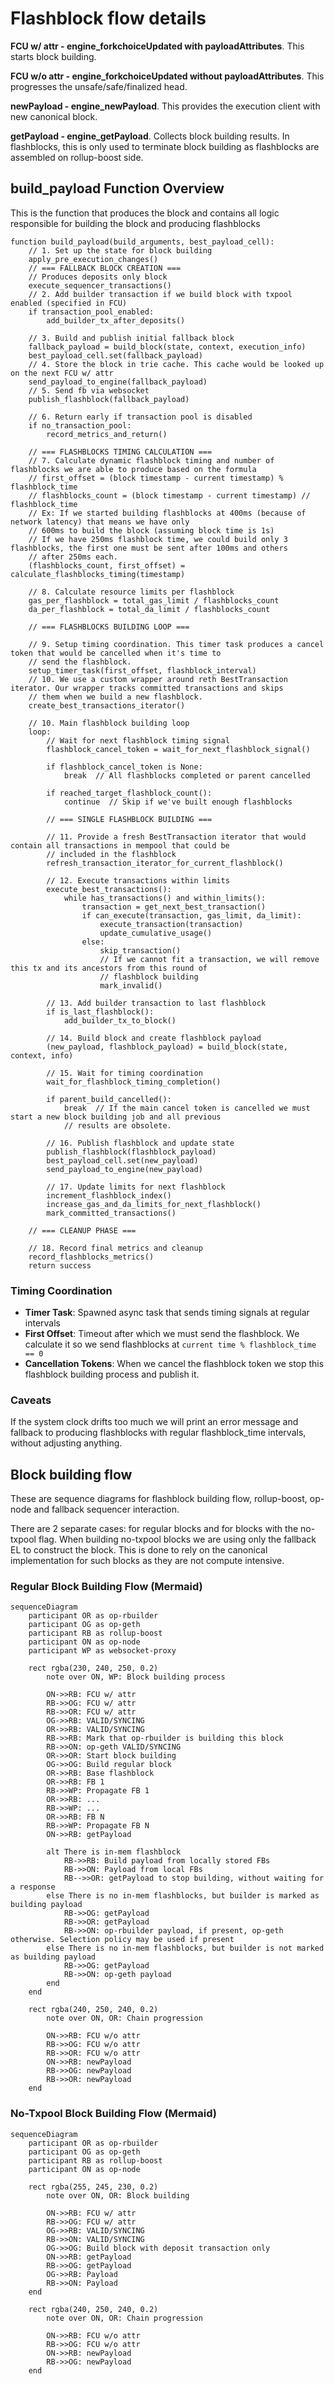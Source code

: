 # Flashblock flow details

**FCU w/ attr - engine_forkchoiceUpdated with payloadAttributes**. This starts block building.

**FCU w/o attr - engine_forkchoiceUpdated without payloadAttributes**. This progresses the unsafe/safe/finalized head.

**newPayload - engine_newPayload**. This provides the execution client with new canonical block.
 
**getPayload - engine_getPayload**. Collects block building results. In flashblocks, this is only used to terminate block building as flashblocks are assembled on rollup-boost side. 

## build_payload Function Overview
This is the function that produces the block and contains all logic responsible for building the block and producing flashblocks
```pseudocode
function build_payload(build_arguments, best_payload_cell):  
    // 1. Set up the state for block building
    apply_pre_execution_changes()
    // === FALLBACK BLOCK CREATION ===
    // Produces deposits only block
    execute_sequencer_transactions()    
    // 2. Add builder transaction if we build block with txpool enabled (specified in FCU)
    if transaction_pool_enabled:
        add_builder_tx_after_deposits()
    
    // 3. Build and publish initial fallback block
    fallback_payload = build_block(state, context, execution_info)
    best_payload_cell.set(fallback_payload)
    // 4. Store the block in trie cache. This cache would be looked up on the next FCU w/ attr
    send_payload_to_engine(fallback_payload)
    // 5. Send fb via websocket
    publish_flashblock(fallback_payload)
    
    // 6. Return early if transaction pool is disabled
    if no_transaction_pool:
        record_metrics_and_return()
    
    // === FLASHBLOCKS TIMING CALCULATION ===
    // 7. Calculate dynamic flashblock timing and number of flashblocks we are able to produce based on the formula
    // first_offset = (block timestamp - current timestamp) % flashblock_time
    // flashblocks_count = (block timestamp - current timestamp) // flashblock_time
    // Ex: If we started building flashblocks at 400ms (because of network latency) that means we have only 
    // 600ms to build the block (assuming block time is 1s) 
    // If we have 250ms flashblock time, we could build only 3 flashblocks, the first one must be sent after 100ms and others 
    // after 250ms each.
    (flashblocks_count, first_offset) = calculate_flashblocks_timing(timestamp)
    
    // 8. Calculate resource limits per flashblock
    gas_per_flashblock = total_gas_limit / flashblocks_count
    da_per_flashblock = total_da_limit / flashblocks_count
    
    // === FLASHBLOCKS BUILDING LOOP ===
    
    // 9. Setup timing coordination. This timer task produces a cancel token that would be cancelled when it's time to 
    // send the flashblock. 
    setup_timer_task(first_offset, flashblock_interval)
    // 10. We use a custom wrapper around reth BestTransaction iterator. Our wrapper tracks committed transactions and skips 
    // them when we build a new flashblock.
    create_best_transactions_iterator()
    
    // 10. Main flashblock building loop
    loop:
        // Wait for next flashblock timing signal
        flashblock_cancel_token = wait_for_next_flashblock_signal()
        
        if flashblock_cancel_token is None:
            break  // All flashblocks completed or parent cancelled
        
        if reached_target_flashblock_count():
            continue  // Skip if we've built enough flashblocks
        
        // === SINGLE FLASHBLOCK BUILDING ===
        
        // 11. Provide a fresh BestTransaction iterator that would contain all transactions in mempool that could be 
        // included in the flashblock
        refresh_transaction_iterator_for_current_flashblock()
        
        // 12. Execute transactions within limits
        execute_best_transactions():
            while has_transactions() and within_limits():
                transaction = get_next_best_transaction()
                if can_execute(transaction, gas_limit, da_limit):
                    execute_transaction(transaction)
                    update_cumulative_usage()
                else:
                    skip_transaction()
                    // If we cannot fit a transaction, we will remove this tx and its ancestors from this round of 
                    // flashblock building
                    mark_invalid()
        
        // 13. Add builder transaction to last flashblock
        if is_last_flashblock():
            add_builder_tx_to_block()
        
        // 14. Build block and create flashblock payload
        (new_payload, flashblock_payload) = build_block(state, context, info)
        
        // 15. Wait for timing coordination
        wait_for_flashblock_timing_completion()
        
        if parent_build_cancelled():
            break  // If the main cancel token is cancelled we must start a new block building job and all previous
            // results are obsolete.
        
        // 16. Publish flashblock and update state
        publish_flashblock(flashblock_payload)
        best_payload_cell.set(new_payload)
        send_payload_to_engine(new_payload)
        
        // 17. Update limits for next flashblock
        increment_flashblock_index()
        increase_gas_and_da_limits_for_next_flashblock()
        mark_committed_transactions()
        
    // === CLEANUP PHASE ===
    
    // 18. Record final metrics and cleanup
    record_flashblocks_metrics()
    return success
```

### Timing Coordination
- **Timer Task**: Spawned async task that sends timing signals at regular intervals
- **First Offset**: Timeout after which we must send the flashblock. We calculate it so we send flashblocks at `current time % flashblock_time == 0`
- **Cancellation Tokens**: When we cancel the flashblock token we stop this flashblock building process and publish it.

### Caveats
If the system clock drifts too much we will print an error message and fallback to producing flashblocks with regular flashblock_time intervals, without adjusting anything.

## Block building flow
These are sequence diagrams for flashblock building flow, rollup-boost, op-node and fallback sequencer interaction.

There are 2 separate cases: for regular blocks and for blocks with the no-txpool flag. When building no-txpool blocks we are using only the fallback EL to construct the block.
This is done to rely on the canonical implementation for such blocks as they are not compute intensive.

### Regular Block Building Flow (Mermaid)

```mermaid
sequenceDiagram
    participant OR as op-rbuilder
    participant OG as op-geth
    participant RB as rollup-boost
    participant ON as op-node
    participant WP as websocket-proxy

    rect rgba(230, 240, 250, 0.2)
        note over ON, WP: Block building process
        
        ON->>RB: FCU w/ attr
        RB->>OG: FCU w/ attr
        RB->>OR: FCU w/ attr
        OG->>RB: VALID/SYNCING
        OR->>RB: VALID/SYNCING
        RB->>RB: Mark that op-rbuilder is building this block
        RB->>ON: op-geth VALID/SYNCING
        OR->>OR: Start block building
        OG->>OG: Build regular block
        OR->>RB: Base flashblock
        OR->>RB: FB 1
        RB->>WP: Propagate FB 1
        OR->>RB: ...
        RB->>WP: ...
        OR->>RB: FB N
        RB->>WP: Propagate FB N
        ON->>RB: getPayload
        
        alt There is in-mem flashblock
            RB->>RB: Build payload from locally stored FBs
            RB->>ON: Payload from local FBs
            RB-->>OR: getPayload to stop building, without waiting for a response
        else There is no in-mem flashblocks, but builder is marked as building payload
            RB->>OG: getPayload
            RB->>OR: getPayload
            RB->>ON: op-rbuilder payload, if present, op-geth otherwise. Selection policy may be used if present
        else There is no in-mem flashblocks, but builder is not marked as building payload
            RB->>OG: getPayload
            RB->>ON: op-geth payload
        end
    end

    rect rgba(240, 250, 240, 0.2)
        note over ON, OR: Chain progression
        
        ON->>RB: FCU w/o attr
        RB->>OG: FCU w/o attr
        RB->>OR: FCU w/o attr
        ON->>RB: newPayload
        RB->>OG: newPayload
        RB->>OR: newPayload
    end
```

### No-Txpool Block Building Flow (Mermaid)

```mermaid
sequenceDiagram
    participant OR as op-rbuilder
    participant OG as op-geth
    participant RB as rollup-boost
    participant ON as op-node

    rect rgba(255, 245, 230, 0.2)
        note over ON, OR: Block building
        
        ON->>RB: FCU w/ attr
        RB->>OG: FCU w/ attr
        OG->>RB: VALID/SYNCING
        RB->>ON: VALID/SYNCING
        OG->>OG: Build block with deposit transaction only
        ON->>RB: getPayload
        RB->>OG: getPayload
        OG->>RB: Payload
        RB->>ON: Payload
    end

    rect rgba(240, 250, 240, 0.2)
        note over ON, OR: Chain progression
        
        ON->>RB: FCU w/o attr
        RB->>OG: FCU w/o attr
        ON->>RB: newPayload
        RB->>OG: newPayload
    end
```